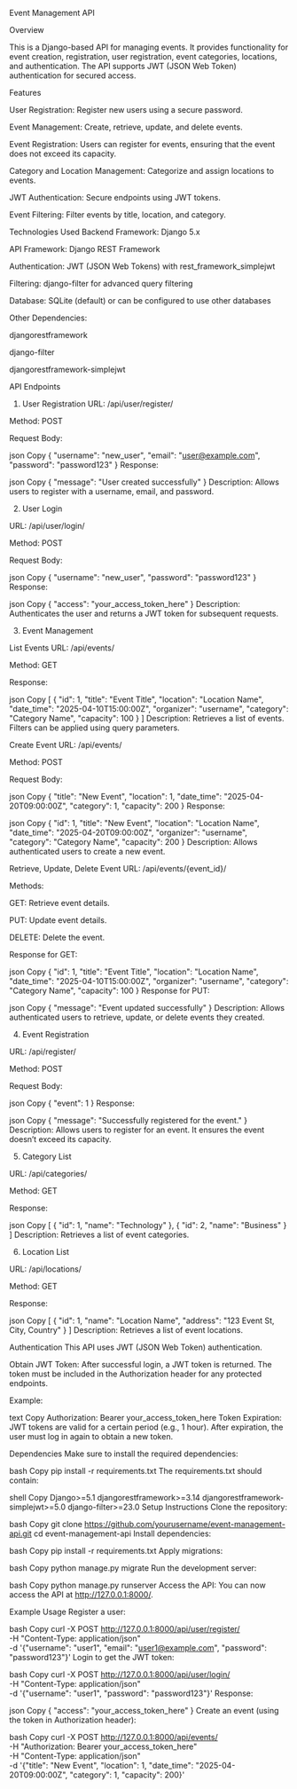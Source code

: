 Event Management API


Overview


This is a Django-based API for managing events. It provides functionality for event creation, registration, user registration, event categories, locations, and authentication. The API supports JWT (JSON Web Token) authentication for secured access.

Features


User Registration: Register new users using a secure password.

Event Management: Create, retrieve, update, and delete events.

Event Registration: Users can register for events, ensuring that the event does not exceed its capacity.

Category and Location Management: Categorize and assign locations to events.

JWT Authentication: Secure endpoints using JWT tokens.

Event Filtering: Filter events by title, location, and category.

Technologies Used
Backend Framework: Django 5.x

API Framework: Django REST Framework

Authentication: JWT (JSON Web Tokens) with rest_framework_simplejwt

Filtering: django-filter for advanced query filtering

Database: SQLite (default) or can be configured to use other databases

Other Dependencies:

djangorestframework

django-filter

djangorestframework-simplejwt

API Endpoints

1. User Registration
URL: /api/user/register/

Method: POST

Request Body:

json
Copy
{
    "username": "new_user",
    "email": "user@example.com",
    "password": "password123"
}
Response:

json
Copy
{
    "message": "User created successfully"
}
Description: Allows users to register with a username, email, and password.

2. User Login

URL: /api/user/login/

Method: POST

Request Body:

json
Copy
{
    "username": "new_user",
    "password": "password123"
}
Response:

json
Copy
{
    "access": "your_access_token_here"
}
Description: Authenticates the user and returns a JWT token for subsequent requests.

3. Event Management

List Events
URL: /api/events/

Method: GET

Response:

json
Copy
[
    {
        "id": 1,
        "title": "Event Title",
        "location": "Location Name",
        "date_time": "2025-04-10T15:00:00Z",
        "organizer": "username",
        "category": "Category Name",
        "capacity": 100
    }
]
Description: Retrieves a list of events. Filters can be applied using query parameters.

Create Event
URL: /api/events/

Method: POST

Request Body:

json
Copy
{
    "title": "New Event",
    "location": 1,
    "date_time": "2025-04-20T09:00:00Z",
    "category": 1,
    "capacity": 200
}
Response:

json
Copy
{
    "id": 1,
    "title": "New Event",
    "location": "Location Name",
    "date_time": "2025-04-20T09:00:00Z",
    "organizer": "username",
    "category": "Category Name",
    "capacity": 200
}
Description: Allows authenticated users to create a new event.

Retrieve, Update, Delete Event
URL: /api/events/{event_id}/

Methods:

GET: Retrieve event details.

PUT: Update event details.

DELETE: Delete the event.

Response for GET:

json
Copy
{
    "id": 1,
    "title": "Event Title",
    "location": "Location Name",
    "date_time": "2025-04-10T15:00:00Z",
    "organizer": "username",
    "category": "Category Name",
    "capacity": 100
}
Response for PUT:

json
Copy
{
    "message": "Event updated successfully"
}
Description: Allows authenticated users to retrieve, update, or delete events they created.

4. Event Registration

URL: /api/register/

Method: POST

Request Body:

json
Copy
{
    "event": 1
}
Response:

json
Copy
{
    "message": "Successfully registered for the event."
}
Description: Allows users to register for an event. It ensures the event doesn’t exceed its capacity.

5. Category List

URL: /api/categories/

Method: GET

Response:

json
Copy
[
    {
        "id": 1,
        "name": "Technology"
    },
    {
        "id": 2,
        "name": "Business"
    }
]
Description: Retrieves a list of event categories.

6. Location List

URL: /api/locations/

Method: GET

Response:

json
Copy
[
    {
        "id": 1,
        "name": "Location Name",
        "address": "123 Event St, City, Country"
    }
]
Description: Retrieves a list of event locations.

Authentication
This API uses JWT (JSON Web Token) authentication.

Obtain JWT Token: After successful login, a JWT token is returned. The token must be included in the Authorization header for any protected endpoints.

Example:

text
Copy
Authorization: Bearer your_access_token_here
Token Expiration: JWT tokens are valid for a certain period (e.g., 1 hour). After expiration, the user must log in again to obtain a new token.

Dependencies
Make sure to install the required dependencies:

bash
Copy
pip install -r requirements.txt
The requirements.txt should contain:

shell
Copy
Django>=5.1
djangorestframework>=3.14
djangorestframework-simplejwt>=5.0
django-filter>=23.0
Setup Instructions
Clone the repository:

bash
Copy
git clone https://github.com/yourusername/event-management-api.git
cd event-management-api
Install dependencies:

bash
Copy
pip install -r requirements.txt
Apply migrations:

bash
Copy
python manage.py migrate
Run the development server:

bash
Copy
python manage.py runserver
Access the API: You can now access the API at http://127.0.0.1:8000/.

Example Usage
Register a user:

bash
Copy
curl -X POST http://127.0.0.1:8000/api/user/register/ \
-H "Content-Type: application/json" \
-d '{"username": "user1", "email": "user1@example.com", "password": "password123"}'
Login to get the JWT token:

bash
Copy
curl -X POST http://127.0.0.1:8000/api/user/login/ \
-H "Content-Type: application/json" \
-d '{"username": "user1", "password": "password123"}'
Response:

json
Copy
{
    "access": "your_access_token_here"
}
Create an event (using the token in Authorization header):

bash
Copy
curl -X POST http://127.0.0.1:8000/api/events/ \
-H "Authorization: Bearer your_access_token_here" \
-H "Content-Type: application/json" \
-d '{"title": "New Event", "location": 1, "date_time": "2025-04-20T09:00:00Z", "category": 1, "capacity": 200}'
